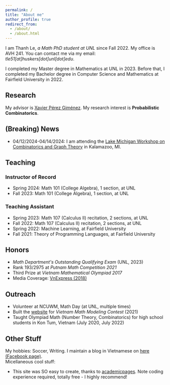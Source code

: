 ```yaml
---
permalink: /
title: "About me"
author_profile: true
redirect_from: 
  - /about/
  - /about.html
---
```


I am Thanh Le, _a Math PhD student at UNL_ since Fall 2022. My office is AVH 241. You can contact me via my email: *tle51[at]huskers[dot]unl[dot]edu*.

I completed my Master degree in Mathematics at UNL in 2023. Before that, I completed my Bachelor degree in Computer Science and Mathematics at Fairfield University in 2022.

## Research
My advisor is [Xavier Pérez Giménez](https://www.math.unl.edu/~xperezgimenez2/ "Xavier's homepage"). My research interest is **Probabilistic Combinatorics**.

## (Breaking) News
- 04/12/2024-04/14/2024: I am attending the [Lake Michigan Workshop on Combinatorics and Graph Theory](https://sites.google.com/wmich.edu/dudek/9th-lake-michigan-workshop) in Kalamazoo, MI.

## Teaching
### Instructor of Record
- Spring 2024: Math 101 (College Algebra), 1 section, at UNL
- Fall 2023: Math 101 (College Algebra), 1 section, at UNL

### Teaching Assistant
- Spring 2023: Math 107 (Calculus II) recitation, 2 sections, at UNL
- Fall 2022: Math 107 (Calculus II) recitation, 2 sections, at UNL
- Spring 2022: Machine Learning, at Fairfield University
- Fall 2021: Theory of Programming Languages, at Fairfield University

## Honors
- _Math Department's Outstanding Qualifying Exam_ (UNL, 2023)
- Rank 193/2975 at *Putnam Math Competition 2021*
- Third Prize at *Vietnam Mathematical Olympiad 2017*
- Media Coverage: [VnExpress (2018)](https://vnexpress.net/nam-sinh-kon-tum-duoc-5-dai-hoc-my-moi-hoc-bong-3788586.html)

## Outreach
- Volunteer at NCUWM, Math Day (at UNL, multiple times)
- Built the [website](https://toanmohinhvn.com/) for *Vietnam Math Modeling Contest* (2021)
- Taught Olympiad Math (Number Theory, Combinatorics) for high school students in Kon Tum, Vietnam (July 2020, July 2022)

## Other Stuff
My hobbies: Soccer, Writing. I maintain a blog in Vietnamese on [here \(Facebook page\)](https://www.facebook.com/thanhlewriter). <br>
Micellaneous cool stuff:
- This site was SO easy to create, thanks to [academicpages](https://academicpages.github.io/). Note coding experience required, totally free - I highly recommend!
